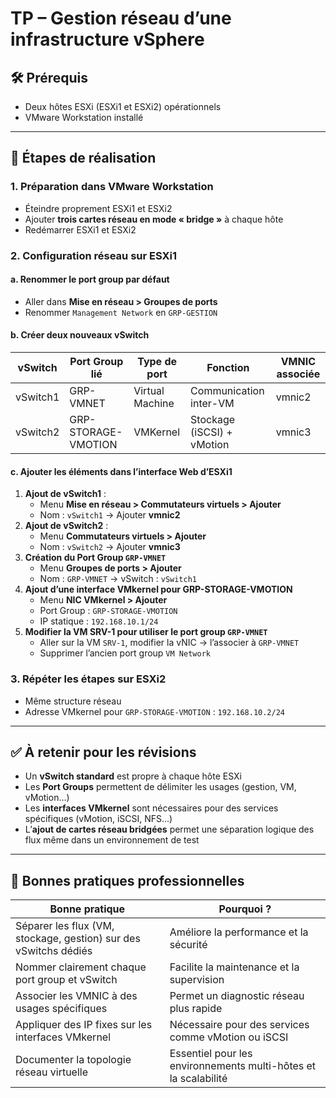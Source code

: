 # TP – Gestion réseau d’une infrastructure vSphere
## 🛠️ Prérequis

- Deux hôtes ESXi (ESXi1 et ESXi2) opérationnels
- VMware Workstation installé

---

## 🔧 Étapes de réalisation

### 1. Préparation dans VMware Workstation

- Éteindre proprement ESXi1 et ESXi2
- Ajouter **trois cartes réseau en mode « bridge »** à chaque hôte
- Redémarrer ESXi1 et ESXi2

### 2. Configuration réseau sur ESXi1

#### a. Renommer le port group par défaut

- Aller dans **Mise en réseau > Groupes de ports**
- Renommer `Management Network` en `GRP-GESTION`

#### b. Créer deux nouveaux vSwitch

|vSwitch|Port Group lié|Type de port|Fonction|VMNIC associée|
|---|---|---|---|---|
|vSwitch1|GRP-VMNET|Virtual Machine|Communication inter-VM|vmnic2|
|vSwitch2|GRP-STORAGE-VMOTION|VMKernel|Stockage (iSCSI) + vMotion|vmnic3|

#### c. Ajouter les éléments dans l’interface Web d’ESXi1

1. **Ajout de vSwitch1** :
    - Menu **Mise en réseau > Commutateurs virtuels > Ajouter**
    - Nom : `vSwitch1` → Ajouter **vmnic2**
2. **Ajout de vSwitch2** :
    - Menu **Commutateurs virtuels > Ajouter**
    - Nom : `vSwitch2` → Ajouter **vmnic3**
3. **Création du Port Group `GRP-VMNET`**
    - Menu **Groupes de ports > Ajouter**
    - Nom : `GRP-VMNET` → vSwitch : `vSwitch1`
4. **Ajout d’une interface VMkernel pour GRP-STORAGE-VMOTION**
    - Menu **NIC VMkernel > Ajouter**
    - Port Group : `GRP-STORAGE-VMOTION`
    - IP statique : `192.168.10.1/24`
5. **Modifier la VM SRV-1 pour utiliser le port group `GRP-VMNET`**
    - Aller sur la VM `SRV-1`, modifier la vNIC → l’associer à `GRP-VMNET`
    - Supprimer l’ancien port group `VM Network`

### 3. Répéter les étapes sur ESXi2

- Même structure réseau
- Adresse VMkernel pour `GRP-STORAGE-VMOTION` : `192.168.10.2/24`

---

## ✅ À retenir pour les révisions

- Un **vSwitch standard** est propre à chaque hôte ESXi
- Les **Port Groups** permettent de délimiter les usages (gestion, VM, vMotion…)
- Les **interfaces VMkernel** sont nécessaires pour des services spécifiques (vMotion, iSCSI, NFS…)
- L’**ajout de cartes réseau bridgées** permet une séparation logique des flux même dans un environnement de test

---

## 📌 Bonnes pratiques professionnelles

|Bonne pratique|Pourquoi ?|
|---|---|
|Séparer les flux (VM, stockage, gestion) sur des vSwitchs dédiés|Améliore la performance et la sécurité|
|Nommer clairement chaque port group et vSwitch|Facilite la maintenance et la supervision|
|Associer les VMNIC à des usages spécifiques|Permet un diagnostic réseau plus rapide|
|Appliquer des IP fixes sur les interfaces VMkernel|Nécessaire pour des services comme vMotion ou iSCSI|
|Documenter la topologie réseau virtuelle|Essentiel pour les environnements multi-hôtes et la scalabilité|
